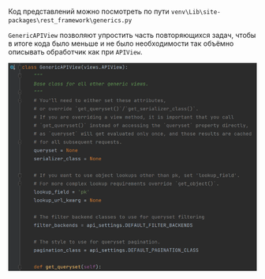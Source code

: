 Код представлений можно посмотреть по пути `venv\Lib\site-packages\rest_framework\generics.py`

`GenericAPIView` позволяют упростить часть повторяющихся задач, чтобы в итоге кода было меньше и не было необходимости
так объёмно описывать обработчик как при `APIView`.

![img_5.png](img_5.png)
